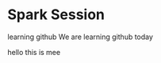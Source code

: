 # Spark Session
learning github
We are learning github today
<!-- git status in terminal will show green color in no new data has entered , for new data first write git add . and then git status then it will show green otherwise red -->
hello this is mee